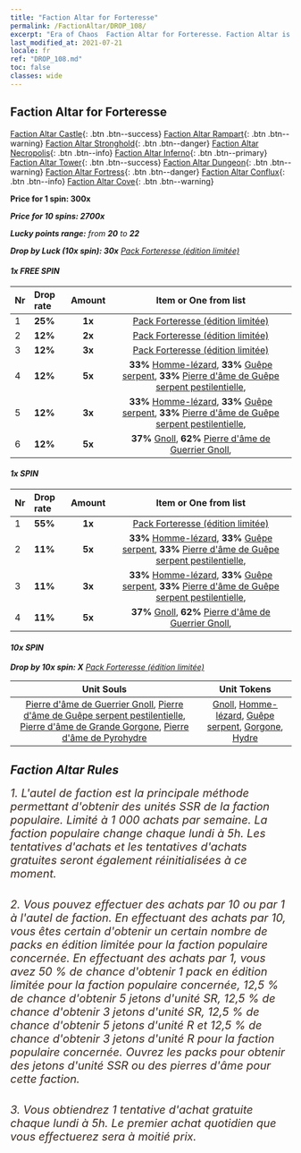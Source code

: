 ```yaml
---
title: "Faction Altar for Forteresse"
permalink: /FactionAltar/DROP_108/
excerpt: "Era of Chaos  Faction Altar for Forteresse. Faction Altar is the primary method for obtaining SSR units from the popular faction. Limited to 1,000 purchases each week. The popular faction changes at 05:00 every Monday. Purchase attempts and free purchase attempts will also reset then."
last_modified_at: 2021-07-21
locale: fr
ref: "DROP_108.md"
toc: false
classes: wide
---
```


##  Faction Altar for **Forteresse**

  [Faction Altar Castle](/fr/FactionAltar/DROP_101/){: .btn .btn--success} [Faction Altar Rampart](/fr/FactionAltar/DROP_102/){: .btn .btn--warning} [Faction Altar Stronghold](/fr/FactionAltar/DROP_103/){: .btn .btn--danger} [Faction Altar Necropolis](/fr/FactionAltar/DROP_104/){: .btn .btn--info} [Faction Altar Inferno](/fr/FactionAltar/DROP_105/){: .btn .btn--primary} [Faction Altar Tower](/fr/FactionAltar/DROP_106/){: .btn .btn--success} [Faction Altar Dungeon](/fr/FactionAltar/DROP_107/){: .btn .btn--warning} [Faction Altar Fortress](/fr/FactionAltar/DROP_108/){: .btn .btn--danger} [Faction Altar Conflux](/fr/FactionAltar/DROP_109/){: .btn .btn--info} [Faction Altar Cove](/fr/FactionAltar/DROP_112/){: .btn .btn--warning} 

  **Price for 1 spin: 300x** <i class="fas fa-gem"/>

  **Price for 10 spins: 2700x** <i class="fas fa-gem"/>

  **Lucky points range:** from **20** to **22**

  **Drop by Luck (10x spin): 30x** [Pack Forteresse (édition limitée)](/ItemsFR/con_2142/)

####  1x FREE SPIN 

  |    Nr    |  Drop rate  |  Amount   |   Item or One from list  |
  |:---------|:------------|:---------:|:------------------------:|
  | 1 | **25%** | **1x** | [Pack Forteresse (édition limitée)](/ItemsFR/con_2142/) |
  | 2 | **12%** | **2x** | [Pack Forteresse (édition limitée)](/ItemsFR/con_2142/) |
  | 3 | **12%** | **3x** | [Pack Forteresse (édition limitée)](/ItemsFR/con_2142/) |
  | 4 | **12%** | **5x** |  **33%** [Homme-lézard](/ItemsFR/unt_254/),  **33%** [Guêpe serpent](/ItemsFR/unt_255/),  **33%** [Pierre d'âme de Guêpe serpent pestilentielle](/ItemsFR/unt_337/),  |
  | 5 | **12%** | **3x** |  **33%** [Homme-lézard](/ItemsFR/unt_254/),  **33%** [Guêpe serpent](/ItemsFR/unt_255/),  **33%** [Pierre d'âme de Guêpe serpent pestilentielle](/ItemsFR/unt_337/),  |
  | 6 | **12%** | **5x** |  **37%** [Gnoll](/ItemsFR/unt_253/),  **62%** [Pierre d'âme de Guerrier Gnoll](/ItemsFR/unt_336/),  |


####  1x SPIN 

  |    Nr    |  Drop rate  |  Amount   |   Item or One from list  |
  |:---------|:------------|:---------:|:------------------------:|
  | 1 | **55%** | **1x** | [Pack Forteresse (édition limitée)](/ItemsFR/con_2142/) |
  | 2 | **11%** | **5x** |  **33%** [Homme-lézard](/ItemsFR/unt_254/),  **33%** [Guêpe serpent](/ItemsFR/unt_255/),  **33%** [Pierre d'âme de Guêpe serpent pestilentielle](/ItemsFR/unt_337/),  |
  | 3 | **11%** | **3x** |  **33%** [Homme-lézard](/ItemsFR/unt_254/),  **33%** [Guêpe serpent](/ItemsFR/unt_255/),  **33%** [Pierre d'âme de Guêpe serpent pestilentielle](/ItemsFR/unt_337/),  |
  | 4 | **11%** | **5x** |  **37%** [Gnoll](/ItemsFR/unt_253/),  **62%** [Pierre d'âme de Guerrier Gnoll](/ItemsFR/unt_336/),  |


####  10x SPIN 

  **Drop by 10x spin: X** [Pack Forteresse (édition limitée)](/ItemsFR/con_2142/)

  |    Unit Souls    |  Unit Tokens  |
  |:----------------:|:-------------:|
  | [Pierre d'âme de Guerrier Gnoll](/ItemsFR/unt_336/), [Pierre d'âme de Guêpe serpent pestilentielle](/ItemsFR/unt_337/), [Pierre d'âme de Grande Gorgone](/ItemsFR/unt_339/), [Pierre d'âme de Pyrohydre](/ItemsFR/unt_341/) | [Gnoll](/ItemsFR/unt_253/), [Homme-lézard](/ItemsFR/unt_254/), [Guêpe serpent](/ItemsFR/unt_255/), [Gorgone](/ItemsFR/unt_257/), [Hydre](/ItemsFR/unt_259/) |



## Faction Altar Rules

  <span style="color: #3c2a1e;font-size:20px">1. L'autel de faction est la principale méthode permettant d'obtenir des unités SSR de la faction populaire. Limité à 1 000 achats par semaine. La faction populaire change chaque lundi à 5h. Les tentatives d'achats et les tentatives d'achats gratuites seront également réinitialisées à ce moment. </span><br/>

<br/>  <span style="color: #3c2a1e;font-size:20px">2. Vous pouvez effectuer des achats par 10 ou par 1 à l'autel de faction. En effectuant des achats par 10, vous êtes certain d'obtenir un certain nombre de packs en édition limitée pour la faction populaire concernée. En effectuant des achats par 1, vous avez 50 % de chance d'obtenir 1 pack en édition limitée pour la faction populaire concernée, 12,5 % de chance d'obtenir 5 jetons d'unité SR, 12,5 % de chance d'obtenir 3 jetons d'unité SR, 12,5 % de chance d'obtenir 5 jetons d'unité R et 12,5 % de chance d'obtenir 3 jetons d'unité R pour la faction populaire concernée. Ouvrez les packs pour obtenir des jetons d'unité SSR ou des pierres d'âme pour cette faction.</span><br/>

<br/>  <span style="color: #3c2a1e;font-size:20px">3. Vous obtiendrez 1 tentative d'achat gratuite chaque lundi à 5h. Le premier achat quotidien que vous effectuerez sera à moitié prix.</span><br/>

<br/>